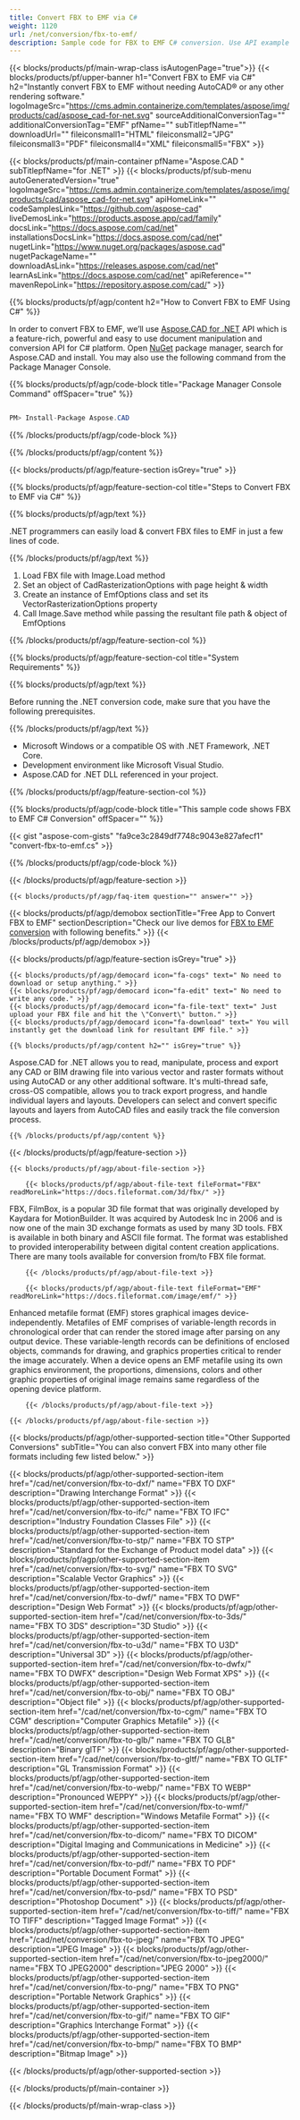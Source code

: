 ```yaml
---
title: Convert FBX to EMF via C#
weight: 1120
url: /net/conversion/fbx-to-emf/
description: Sample code for FBX to EMF C# conversion. Use API example code for batch FBX files to EMF conversion within VB.NET, Asp.NET or any .NET based application.
---
```


{{< blocks/products/pf/main-wrap-class isAutogenPage="true">}}
{{< blocks/products/pf/upper-banner h1="Convert FBX to EMF via C#" h2="Instantly convert FBX to EMF without needing AutoCAD® or any other rendering software." logoImageSrc="https://cms.admin.containerize.com/templates/aspose/img/products/cad/aspose_cad-for-net.svg" sourceAdditionalConversionTag="" additionalConversionTag="EMF" pfName="" subTitlepfName="" downloadUrl="" fileiconsmall1="HTML" fileiconsmall2="JPG" fileiconsmall3="PDF" fileiconsmall4="XML" fileiconsmall5="FBX" >}}

{{< blocks/products/pf/main-container pfName="Aspose.CAD " subTitlepfName="for .NET" >}}
{{< blocks/products/pf/sub-menu autoGeneratedVersion="true" logoImageSrc="https://cms.admin.containerize.com/templates/aspose/img/products/cad/aspose_cad-for-net.svg" apiHomeLink="" codeSamplesLink="https://github.com/aspose-cad" liveDemosLink="https://products.aspose.app/cad/family" docsLink="https://docs.aspose.com/cad/net" installationsDocsLink="https://docs.aspose.com/cad/net" nugetLink="https://www.nuget.org/packages/aspose.cad" nugetPackageName="" downloadAsLink="https://releases.aspose.com/cad/net" learnAsLink="https://docs.aspose.com/cad/net" apiReference="" mavenRepoLink="https://repository.aspose.com/cad/" >}}

{{% blocks/products/pf/agp/content h2="How to Convert FBX to EMF Using C#" %}}

In order to convert FBX to EMF, we’ll use [Aspose.CAD for .NET](https://products.aspose.com/cad/net) API which is a feature-rich, powerful and easy to use document manipulation and conversion API for C# platform. Open [NuGet](https://www.nuget.org/packages/aspose.cad) package manager, search for Aspose.CAD and install. You may also use the following command from the Package Manager Console.

{{% blocks/products/pf/agp/code-block title="Package Manager Console Command" offSpacer="true" %}}

```cs

PM> Install-Package Aspose.CAD

```

{{% /blocks/products/pf/agp/code-block %}}

{{% /blocks/products/pf/agp/content %}}

{{< blocks/products/pf/agp/feature-section isGrey="true" >}}

{{% blocks/products/pf/agp/feature-section-col title="Steps to Convert FBX to EMF via C#" %}}

{{% blocks/products/pf/agp/text %}}

.NET programmers can easily load & convert FBX files to EMF in just a few lines of code.

{{% /blocks/products/pf/agp/text %}}

1. Load FBX file with Image.Load method
1. Set an object of CadRasterizationOptions with page height & width
1. Create an instance of EmfOptions class and set its VectorRasterizationOptions property
1. Call Image.Save method while passing the resultant file path & object of EmfOptions

{{% /blocks/products/pf/agp/feature-section-col %}}

{{% blocks/products/pf/agp/feature-section-col title="System Requirements" %}}

{{% blocks/products/pf/agp/text %}}

Before running the .NET conversion code, make sure that you have the following prerequisites.

{{% /blocks/products/pf/agp/text %}}

-  Microsoft Windows or a compatible OS with .NET Framework, .NET Core.
-  Development environment like Microsoft Visual Studio.
-  Aspose.CAD for .NET DLL referenced in your project.

{{% /blocks/products/pf/agp/feature-section-col %}}

{{% blocks/products/pf/agp/code-block title="This sample code shows FBX to EMF C# Conversion" offSpacer="" %}}

{{< gist "aspose-com-gists" "fa9ce3c2849df7748c9043e827afecf1" "convert-fbx-to-emf.cs" >}}

{{% /blocks/products/pf/agp/code-block %}}

{{< /blocks/products/pf/agp/feature-section >}}

    {{< blocks/products/pf/agp/faq-item question="" answer="" >}}

<!-- aboutfile Starts -->

{{< blocks/products/pf/agp/demobox sectionTitle="Free App to Convert FBX to EMF" sectionDescription="Check our live demos for [FBX to EMF conversion](https://products.aspose.app/cad/conversion/fbx-to-emf) with following benefits." >}}
{{< /blocks/products/pf/agp/demobox >}}

{{< blocks/products/pf/agp/feature-section isGrey="true" >}}

    {{< blocks/products/pf/agp/democard icon="fa-cogs" text=" No need to download or setup anything." >}}
    {{< blocks/products/pf/agp/democard icon="fa-edit" text=" No need to write any code." >}}
    {{< blocks/products/pf/agp/democard icon="fa-file-text" text=" Just upload your FBX file and hit the \"Convert\" button." >}}
    {{< blocks/products/pf/agp/democard icon="fa-download" text=" You will instantly get the download link for resultant EMF file." >}}

    {{% blocks/products/pf/agp/content h2="" isGrey="true" %}}

Aspose.CAD for .NET allows you to read, manipulate, process and export any CAD or BIM drawing file into various vector and raster formats without using AutoCAD or any other additional software. It's multi-thread safe, cross-OS compatible, allows you to track export progress, and handle individual layers and layouts. Developers can select and convert specific layouts and layers from AutoCAD files and easily track the file conversion process.

    {{% /blocks/products/pf/agp/content %}}

{{< /blocks/products/pf/agp/feature-section >}}

    {{< blocks/products/pf/agp/about-file-section >}}

        {{< blocks/products/pf/agp/about-file-text fileFormat="FBX" readMoreLink="https://docs.fileformat.com/3d/fbx/" >}}
FBX, FilmBox, is a popular 3D file format that was originally developed by Kaydara for MotionBuilder. It was acquired by Autodesk Inc in 2006 and is now one of the main 3D exchange formats as used by many 3D tools. FBX is available in both binary and ASCII file format. The format was established to provided interoperability between digital content creation applications. There are many tools available for conversion from/to FBX file format.

        {{< /blocks/products/pf/agp/about-file-text >}}

        {{< blocks/products/pf/agp/about-file-text fileFormat="EMF" readMoreLink="https://docs.fileformat.com/image/emf/" >}}
Enhanced metafile format (EMF) stores graphical images device-independently. Metafiles of EMF comprises of variable-length records in chronological order that can render the stored image after parsing on any output device. These variable-length records can be definitions of enclosed objects, commands for drawing, and graphics properties critical to render the image accurately. When a device opens an EMF metafile using its own graphics environment, the proportions, dimensions, colors and other graphic properties of original image remains same regardless of the opening device platform.

        {{< /blocks/products/pf/agp/about-file-text >}}

    {{< /blocks/products/pf/agp/about-file-section >}}

<!-- aboutfile Ends -->

{{< blocks/products/pf/agp/other-supported-section title="Other Supported Conversions" subTitle="You can also convert FBX into many other file formats including few listed below." >}}

{{< blocks/products/pf/agp/other-supported-section-item href="/cad/net/conversion/fbx-to-dxf/" name="FBX TO DXF" description="Drawing Interchange Format" >}}
{{< blocks/products/pf/agp/other-supported-section-item href="/cad/net/conversion/fbx-to-ifc/" name="FBX TO IFC" description="Industry Foundation Classes File" >}}
{{< blocks/products/pf/agp/other-supported-section-item href="/cad/net/conversion/fbx-to-stp/" name="FBX TO STP" description="Standard for the Exchange of Product model data" >}}
{{< blocks/products/pf/agp/other-supported-section-item href="/cad/net/conversion/fbx-to-svg/" name="FBX TO SVG" description="Scalable Vector Graphics" >}}
{{< blocks/products/pf/agp/other-supported-section-item href="/cad/net/conversion/fbx-to-dwf/" name="FBX TO DWF" description="Design Web Format" >}}
{{< blocks/products/pf/agp/other-supported-section-item href="/cad/net/conversion/fbx-to-3ds/" name="FBX TO 3DS" description="3D Studio" >}}
{{< blocks/products/pf/agp/other-supported-section-item href="/cad/net/conversion/fbx-to-u3d/" name="FBX TO U3D" description="Universal 3D" >}}
{{< blocks/products/pf/agp/other-supported-section-item href="/cad/net/conversion/fbx-to-dwfx/" name="FBX TO DWFX" description="Design Web Format XPS" >}}
{{< blocks/products/pf/agp/other-supported-section-item href="/cad/net/conversion/fbx-to-obj/" name="FBX TO OBJ" description="Object file" >}}
{{< blocks/products/pf/agp/other-supported-section-item href="/cad/net/conversion/fbx-to-cgm/" name="FBX TO CGM" description="Computer Graphics Metafile" >}}
{{< blocks/products/pf/agp/other-supported-section-item href="/cad/net/conversion/fbx-to-glb/" name="FBX TO GLB" description="Binary glTF" >}}
{{< blocks/products/pf/agp/other-supported-section-item href="/cad/net/conversion/fbx-to-gltf/" name="FBX TO GLTF" description="GL Transmission Format" >}}
{{< blocks/products/pf/agp/other-supported-section-item href="/cad/net/conversion/fbx-to-webp/" name="FBX TO WEBP" description="Pronounced WEPPY" >}}
{{< blocks/products/pf/agp/other-supported-section-item href="/cad/net/conversion/fbx-to-wmf/" name="FBX TO WMF" description="Windows Metafile Format" >}}
{{< blocks/products/pf/agp/other-supported-section-item href="/cad/net/conversion/fbx-to-dicom/" name="FBX TO DICOM" description="Digital Imaging and Communications in Medicine" >}}
{{< blocks/products/pf/agp/other-supported-section-item href="/cad/net/conversion/fbx-to-pdf/" name="FBX TO PDF" description="Portable Document Format" >}}
{{< blocks/products/pf/agp/other-supported-section-item href="/cad/net/conversion/fbx-to-psd/" name="FBX TO PSD" description="Photoshop Document" >}}
{{< blocks/products/pf/agp/other-supported-section-item href="/cad/net/conversion/fbx-to-tiff/" name="FBX TO TIFF" description="Tagged Image Format" >}}
{{< blocks/products/pf/agp/other-supported-section-item href="/cad/net/conversion/fbx-to-jpeg/" name="FBX TO JPEG" description="JPEG Image" >}}
{{< blocks/products/pf/agp/other-supported-section-item href="/cad/net/conversion/fbx-to-jpeg2000/" name="FBX TO JPEG2000" description="JPEG 2000" >}}
{{< blocks/products/pf/agp/other-supported-section-item href="/cad/net/conversion/fbx-to-png/" name="FBX TO PNG" description="Portable Network Graphics" >}}
{{< blocks/products/pf/agp/other-supported-section-item href="/cad/net/conversion/fbx-to-gif/" name="FBX TO GIF" description="Graphics Interchange Format" >}}
{{< blocks/products/pf/agp/other-supported-section-item href="/cad/net/conversion/fbx-to-bmp/" name="FBX TO BMP" description="Bitmap Image" >}}


{{< /blocks/products/pf/agp/other-supported-section >}}

{{< /blocks/products/pf/main-container >}}

{{< /blocks/products/pf/main-wrap-class >}}
